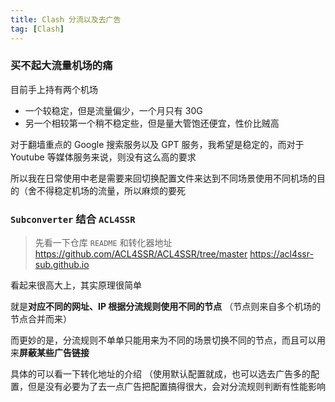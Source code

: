```yaml
---
title: Clash 分流以及去广告
tag: [Clash]
---
```


### 买不起大流量机场的痛

目前手上持有两个机场

- 一个较稳定，但是流量偏少，一个月只有 30G
- 另一个相较第一个稍不稳定些，但是量大管饱还便宜，性价比贼高

对于翻墙重点的 Google 搜索服务以及 GPT 服务，我希望是稳定的，而对于 Youtube 等媒体服务来说，则没有这么高的要求

所以我在日常使用中老是需要来回切换配置文件来达到不同场景使用不同机场的目的（舍不得稳定机场的流量，所以麻烦的要死

### `Subconverter` 结合 `ACL4SSR`

> 先看一下仓库 `README` 和转化器地址
> <https://github.com/ACL4SSR/ACL4SSR/tree/master>
> <https://acl4ssr-sub.github.io>

看起来很高大上，其实原理很简单

就是**对应不同的网址、IP 根据分流规则使用不同的节点**
（节点则来自多个机场的节点合并而来）

而更妙的是，分流规则不单单只能用来为不同的场景切换不同的节点，而且可以用来**屏蔽某些广告链接**

具体的可以看一下转化地址的介绍
（使用默认配置就成，也可以选去广告多的配置，但是没有必要为了去一点广告把配置搞得很大，会对分流规则判断有性能影响
